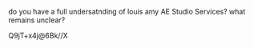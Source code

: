 do you have a full undersatnding of louis amy AE Studio Services?  what remains unclear? 

Q9jT+x4j@6Bk//X